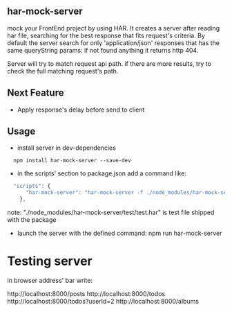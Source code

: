 ## har-mock-server
mock your FrontEnd project by using HAR.
It creates a server after reading har file, searching for the best response that fits request's criteria.
By default the server search for only 'application/json' responses that has the same queryString params: if not found anything it returns http 404.

Server will try to match request api path.
if there are more results, try to check the full matching request's path.

## Next Feature
- Apply response's delay before send to client


## Usage
- install server in dev-dependencies
```shell
  npm install har-mock-server --save-dev
```

- in the scripts' section to package.json add a command like:
```javascript
  "scripts": {
      "har-mock-server": "har-mock-server -f ./node_modules/har-mock-server/test/test.har"
	},
```

  note: "./node_modules/har-mock-server/test/test.har" is test file shipped with the package

- launch the server with the defined command:
  npm run har-mock-server


# Testing server

in browser address' bar write:

http://localhost:8000/posts
http://localhost:8000/todos
http://localhost:8000/todos?userId=2
http://localhost:8000/albums

